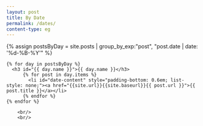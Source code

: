 ```yaml
---
layout: post
title: By Date
permalink: /dates/
content-type: eg
---
```


<style>
.date-content a {
    text-decoration: none;
    color: #4183c4;
}

.date-content a:hover {
    text-decoration: underline;
    color: #4183c4;
}
</style>

<main>
    {% assign postsByDay =
    site.posts | group_by_exp:"post", "post.date | date: '%d-%B-%Y'" %}

    {% for day in postsByDay %}
      <h3 id="{{ day.name }}">{{ day.name }}</h3>
          {% for post in day.items %}
            <li id="date-content" style="padding-bottom: 0.6em; list-style: none;"><a href="{{site.url}}{{site.baseurl}}{{ post.url }}">{{ post.title }}</a></li>
          {% endfor %}
    {% endfor %}

        <br/>
        <br/>

</main>
